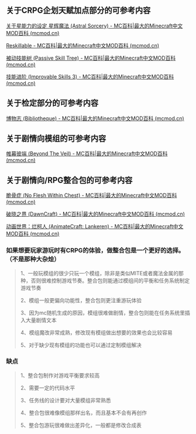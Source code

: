 ## 关于CRPG企划天赋加点部分的可参考内容

[关于星能力的设定 星辉魔法 (Astral Sorcery) - MC百科|最大的Minecraft中文MOD百科 (mcmod.cn)](https://www.mcmod.cn/post/808.html)

[Reskillable - MC百科|最大的Minecraft中文MOD百科 (mcmod.cn)](https://www.mcmod.cn/class/1088.html)

[被动技能树 (Passive Skill Tree) - MC百科|最大的Minecraft中文MOD百科 (mcmod.cn)](https://www.mcmod.cn/class/10961.html)

[技能进阶 (Improvable Skills 3) - MC百科|最大的Minecraft中文MOD百科 (mcmod.cn)](https://www.mcmod.cn/class/1867.html)



## 关于检定部分的可参考内容

[博物志 (Bibliotheque) - MC百科|最大的Minecraft中文MOD百科 (mcmod.cn)](https://www.mcmod.cn/class/5759.html)



## 关于剧情向模组的可参考内容

[帷幕彼端 (Beyond The Veil) - MC百科|最大的Minecraft中文MOD百科 (mcmod.cn)](https://www.mcmod.cn/class/2398.html)



## 关于剧情向/RPG整合包的可参考内容

[脆骨症 (No Flesh Within Chest) - MC百科|最大的Minecraft中文MOD百科 (mcmod.cn)](https://www.mcmod.cn/modpack/722.html)

[破晓之界 (DawnCraft) - MC百科|最大的Minecraft中文MOD百科 (mcmod.cn)](https://www.mcmod.cn/modpack/594.html)

[动画世界：烂柯人 (AnimateCraft: Lankeren) - MC百科|最大的Minecraft中文MOD百科 (mcmod.cn)](https://www.mcmod.cn/modpack/821.html)



### 如果想要玩家游玩时有CRPG的体验，做整合包是一个更好的选择。（不是那种大杂烩）

> 1、一般玩模组的很少只玩一个模组，除非是类似MITE或者魔法金属的那种，否则很难控制游戏节奏。整合包则能通过模组间的平衡和任务系统制定游戏节奏
>
> 2、模组一般更偏向功能性，整合包则更注重游玩体验
>
> 3、因为mc随机生成的原因，模组很难做剧情，整合包则能在任务系统里插入大量剧情文本
>
> 4、模组魔改非常成熟，修改现有模组做出想要的效果也会比较容易
>
> 5、对于缺少现有模组的功能也可以通过定制模组解决

### 缺点

> 1、整合包制作对游戏平衡要求较高
>
> 2、需要一定的代码水平
>
> 3、任务线的设计要对大量模组非常熟悉
>
> 4、整合包很难像模组那样出名，而且基本不会有再创作
>
> 5、整合包游玩很难做出差异化，一般都是修改合成表

